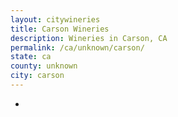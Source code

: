 ```yaml
---
layout: citywineries
title: Carson Wineries
description: Wineries in Carson, CA
permalink: /ca/unknown/carson/
state: ca
county: unknown
city: carson
---
```

-
